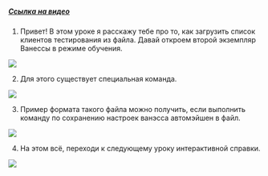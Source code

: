 ﻿##### [Ссылка на видео](https://youtu.be/7aj5qcYUVXA)

001. Привет! В этом уроке я расскажу тебе про то, как загрузить список клиентов тестирования из файла. Давай откроем второй экземпляр Ванессы в режиме обучения.

![](https://vanessa-files.do.bit-erp.ru/Doc/1.2.041.1/MD/Глава02/images/000_ЗагрузкаСпискаКлиентовТестированияИзФайла.png)

002. Для этого существует специальная команда.

![](https://vanessa-files.do.bit-erp.ru/Doc/1.2.041.1/MD/Глава02/images/005_ЗагрузкаСпискаКлиентовТестированияИзФайла.png)

003. Пример формата такого файла можно получить, если выполнить команду по сохранению настроек ванэсса автомэйшен в файл.

![](https://vanessa-files.do.bit-erp.ru/Doc/1.2.041.1/MD/Глава02/images/013_ЗагрузкаСпискаКлиентовТестированияИзФайла.png)

004. На этом всё, переходи к следующему уроку интерактивной справки.

![](https://vanessa-files.do.bit-erp.ru/Doc/1.2.041.1/MD/Глава02/images/016_ЗагрузкаСпискаКлиентовТестированияИзФайла.png)
